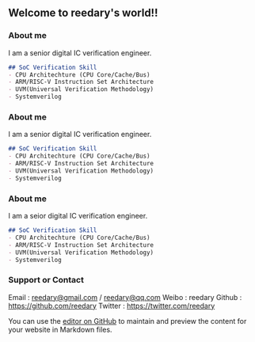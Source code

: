 ## Welcome to reedary's world!!

### About me

I am a senior digital IC verification engineer. 

```markdown
## SoC Verification Skill
- CPU Architechture (CPU Core/Cache/Bus)
- ARM/RISC-V Instruction Set Architecture
- UVM(Universal Verification Methodology)
- Systemverilog

```

### About me

I am a senior digital IC verification engineer. 

```markdown
## SoC Verification Skill
- CPU Architechture (CPU Core/Cache/Bus)
- ARM/RISC-V Instruction Set Architecture
- UVM(Universal Verification Methodology)
- Systemverilog

```

### About me

I am a seior digital IC verification engineer. 

```markdown
## SoC Verification Skill
- CPU Architechture (CPU Core/Cache/Bus)
- ARM/RISC-V Instruction Set Architecture
- UVM(Universal Verification Methodology)
- Systemverilog

```


### Support or Contact

Email : reedary@gmail.com / reedary@qq.com
Weibo : reedary
Github : https://github.com/reedary
Twitter : https://twitter.com/reedary


You can use the [editor on GitHub](https://github.com/reedary/reedary.github.io/edit/master/README.md) to maintain and preview the content for your website in Markdown files.

